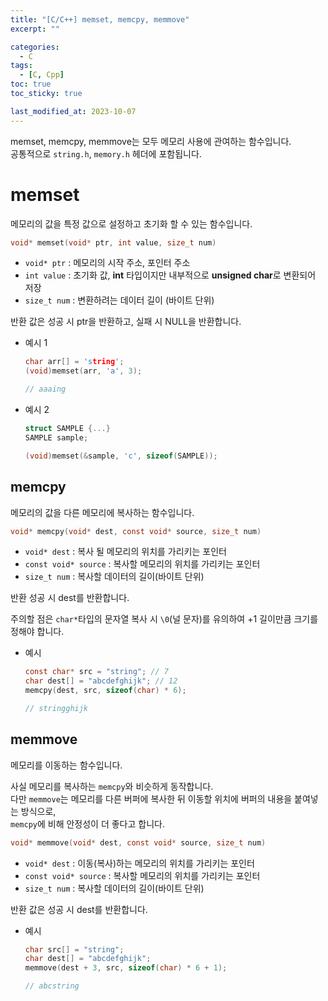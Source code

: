 ```yaml
---
title: "[C/C++] memset, memcpy, memmove"
excerpt: ""

categories:
  - C
tags:
  - [C, Cpp]
toc: true
toc_sticky: true

last_modified_at: 2023-10-07
---
```


memset, memcpy, memmove는 모두 메모리 사용에 관여하는 함수입니다.   
공통적으로 `string.h`, `memory.h` 헤더에 포함됩니다.

# memset

메모리의 값을 특정 값으로 설정하고 초기화 할 수 있는 함수입니다.

```c
void* memset(void* ptr, int value, size_t num)
```

* `void* ptr` : 메모리의 시작 주소, 포인터 주소
* `int value` : 초기화 값, **int** 타입이지만 내부적으로 **unsigned char**로 변환되어 저장
* `size_t num` : 변환하려는 데이터 길이 (바이트 단위)

반환 값은 성공 시 ptr을 반환하고, 실패 시 NULL을 반환합니다.

* 예시 1
  ```c
  char arr[] = 'string';
  (void)memset(arr, 'a', 3);

  // aaaing
  ```

* 예시 2
  ```c
  struct SAMPLE {...}
  SAMPLE sample;

  (void)memset(&sample, 'c', sizeof(SAMPLE));
  ```

## memcpy

메모리의 값을 다른 메모리에 복사하는 함수입니다.

```c
void* memcpy(void* dest, const void* source, size_t num)
```

- `void* dest` : 복사 될 메모리의 위치를 가리키는 포인터
- `const void* source` : 복사할 메모리의 위치를 가리키는 포인터
- `size_t num` : 복사할 데이터의 길이(바이트 단위)

반환 성공 시 dest를 반환합니다.

주의할 점은 `char*`타입의 문자열 복사 시 `\0`(널 문자)를 유의하여 +1 길이만큼 크기를 정해야 합니다.

* 예시
  ```c
  const char* src = "string"; // 7
  char dest[] = "abcdefghijk"; // 12
  memcpy(dest, src, sizeof(char) * 6);

  // stringghijk
  ```

## memmove

메모리를 이동하는 함수입니다. 

사실 메모리를 복사하는 `memcpy`와 비슷하게 동작합니다.   
다만 `memmove`는 메모리를 다른 버퍼에 복사한 뒤 이동할 위치에 버퍼의 내용을 붙여넣는 방식으로,   
`memcpy`에 비해 안정성이 더 좋다고 합니다.

```c
void* memmove(void* dest, const void* source, size_t num)
```

- `void* dest` : 이동(복사)하는 메모리의 위치를 가리키는 포인터
- `const void* source` : 복사할 메모리의 위치를 가리키는 포인터
- `size_t num` : 복사할 데이터의 길이(바이트 단위)

반환 값은 성공 시 dest를 반환합니다.

* 예시
  ```c
  char src[] = "string";
  char dest[] = "abcdefghijk";
  memmove(dest + 3, src, sizeof(char) * 6 + 1);
  
  // abcstring
  ```